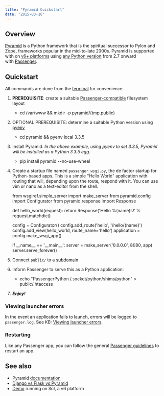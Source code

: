 ```yaml
---
title: "Pyramid Quickstart"
date: "2015-03-18"
---
```


## Overview

[Pyramid](http://www.pylonsproject.org/) is a Python framework that is the spiritual successor to Pylon and Zope, frameworks popular in the mid-to-late 2000s. Pyramid is supported with on [v6+ platforms](https://kb.apiscp.com/platform/determining-platform-version/ "Determining platform version") using [any Python version](https://kb.apiscp.com/python/changing-python-versions/ "Changing Python versions") from 2.7 onward with [Passenger](https://kb.apiscp.com/cgi-passenger/passenger-supported-apps/ "Passenger-supported apps").

## Quickstart

All commands are done from the [terminal](https://kb.apiscp.com/terminal/accessing-terminal/ "Accessing terminal") for convenience.

1. **PREREQUISITE**: create a suitable [Passenger-compatible](https://kb.apiscp.com/cgi-passenger/passenger-application-layout/ "Passenger application layout") filesystem layout
    - cd /var/www && mkdir -p pyramid/{tmp,public}
        
2. OPTIONAL PREREQUISITE: determine a suitable Python version using [pyenv](https://kb.apiscp.com/python/changing-python-versions/ "Changing Python versions")
    - cd pyramid && pyenv local 3.3.5
        
3. Install Pyramid. _In the above example, using pyenv to set 3.3.5, Pyramid will be installed as a Python 3.3.5 egg._
    - pip install pyramid --no-use-wheel
        
4. Create a startup file named `passenger_wsgi.py`, the de factor startup for Python-based apps. This is a simple "Hello World" application with routing that will, depending upon the route, respond with it. You can use vim or nano as a text-editor from the shell.
    
    from wsgiref.simple\_server import make\_server
    from pyramid.config import Configurator
    from pyramid.response import Response
    
    def hello\_world(request):
     return Response('Hello %(name)s!' % request.matchdict)
    
    config = Configurator()
    config.add\_route('hello', '/hello/{name}')
    config.add\_view(hello\_world, route\_name='hello')
    application = config.make\_wsgi\_app()
    
    if \_\_name\_\_ == '\_\_main\_\_':
     server = make\_server('0.0.0.0', 8080, app)
     server.serve\_forever()
    
5. Connect `public/` to a [subdomain](https://kb.apiscp.com/web-content/creating-subdomain/ "Creating a subdomain")
6. Inform Passenger to serve this as a Python application:
    - echo "PassengerPython /.socket/python/shims/python" > public/.htaccess
        
7. _**Enjoy!**_

### Viewing launcher errors

In the event an application fails to launch, errors will be logged to `passenger.log`. See KB: [Viewing launcher errors](https://kb.apiscp.com/cgi-passenger/viewing-launcher-errors/ "Viewing launcher errors").

### Restarting

Like any Passenger app, you can follow the general [Passenger guidelines](https://kb.apiscp.com/ruby/restarting-passenger-processes/ "Restarting Passenger processes") to restart an app.

## See also

- Pyramid [documentation](http://docs.pylonsproject.org/projects/pyramid/en/latest/)
- [Django vs Flask vs Pyramid](https://www.airpair.com/python/posts/django-flask-pyramid)
- [Demo](http://pyramid.sandbox.apiscp.com/hello/foo) running on Sol, a v6 platform
